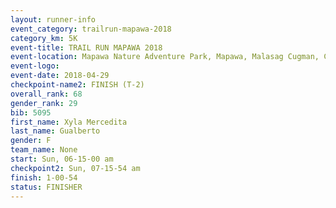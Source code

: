 ```yaml
---
layout: runner-info 
event_category: trailrun-mapawa-2018 
category_km: 5K 
event-title: TRAIL RUN MAPAWA 2018 
event-location: Mapawa Nature Adventure Park, Mapawa, Malasag Cugman, Cagayan de Oro Philippines 
event-logo: 
event-date: 2018-04-29 
checkpoint-name2: FINISH (T-2) 
overall_rank: 68
gender_rank: 29
bib: 5095
first_name: Xyla Mercedita
last_name: Gualberto
gender: F
team_name: None
start: Sun, 06-15-00 am
checkpoint2: Sun, 07-15-54 am
finish: 1-00-54
status: FINISHER
---
```

